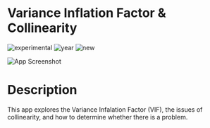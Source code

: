 # Variance Inflation Factor & Collinearity

![experimental](https://img.shields.io/badge/lifecycle-experimental-orange)
![year](https://img.shields.io/badge/year-2020-lightgrey)
![new](https://img.shields.io/badge/lifecycle-newapp-brightgreen)

![App Screenshot](/study/Variance_Inflation_Factor/docs/screenshot.png)

# Description
This app explores the Variance Infalation Factor (VIF), the issues of collinearity, and how to determine whether there is a problem.